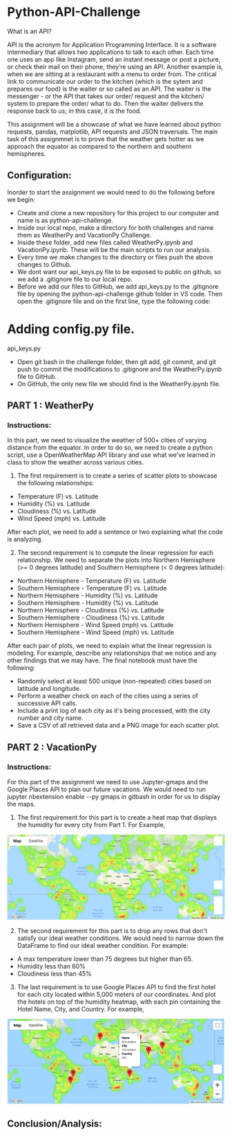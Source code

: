 # Python-API-Challenge

What is an API?

API is the acronym for Application Programming Interface. It is a software intermediary that allows two applications to talk to each other. Each time one uses an app like Instagram, send an instant message or post a picture, or check their mail on their phone, they’re using an API. Another example is, when we are sitting at a restaurant with a menu to order from. The critical link to communicate our order to the kitchen (which is the sytem and prepares our food) is the waiter or so called as an API. The waiter is the messenger - or the API that takes our order/ request and the kitchen/ system to prepare the order/ what to do. Then the waiter delivers the response back to us; in this case, it is the food.  


This assignment will be a showcase of what we have learned about python requests, pandas, matplotlib, API requests and JSON traversals. The main task of this assignmnet is to prove that the weather gets hotter as we approach the equator as compared to the northern and southern hemispheres. 

## Configuration: 

Inorder to start the assignment we would need to do the following before we begin:  

* Create and clone a new repository for this project to our computer and name is as python-api-challenge. 
* Inside our local repo, make a directory for both challenges and name them as WeatherPy and VacationPy Challenge. 
* Inside these folder, add new files called WeatherPy.ipynb and VacationPy.ipynb. These will be the main scripts to run our analysis.
* Every time we make changes to the directory or files push the above changes to Github.
* We dont want our api_keys.py file to be exposed to public on github, so we add a .gitignore file to our local repo.
* Before we add our files to GitHub, we add api_keys.py to the .gitignore file by opening the python-api-challenge github folder in VS code. Then open the .gitignore file and on the first line, type the following code:
# Adding config.py file.
api_keys.py
* Open git bash in the challenge folder, then git add, git commit, and git push to commit the modifications to .gitignore and the WeatherPy.ipynb file to GitHub.
* On GitHub, the only new file we should find is the WeatherPy.ipynb file.



## PART 1 : WeatherPy

### Instructions:

In this part, we need to visualize the weather of 500+ cities of varying distance from the equator. In order to do so, we need to create a python script, use a OpenWeatherMap API library and use what we've learned in class to show the weather across various cities. 


 1) The first requirement is to create a series of scatter plots to showcase the following relationships:

* Temperature (F) vs. Latitude
* Humidity (%) vs. Latitude
* Cloudiness (%) vs. Latitude
* Wind Speed (mph) vs. Latitude

After each plot, we need to add a sentence or two explaining what the code is analyzing.


 2) The second requirement is to compute the linear regression for each relationship. We need to separate the plots into Northern 
    Hemisphere (>= 0 degrees latitude) and Southern Hemisphere (< 0 degrees latitude):   

* Northern Hemisphere - Temperature (F) vs. Latitude
* Southern Hemisphere - Temperature (F) vs. Latitude
* Northern Hemisphere - Humidity (%) vs. Latitude
* Southern Hemisphere - Humidity (%) vs. Latitude
* Northern Hemisphere - Cloudiness (%) vs. Latitude
* Southern Hemisphere - Cloudiness (%) vs. Latitude
* Northern Hemisphere - Wind Speed (mph) vs. Latitude
* Southern Hemisphere - Wind Speed (mph) vs. Latitude

After each pair of plots, we need to explain what the linear regression is modeling. For example, describe any relationships that we notice and any other findings that we  may have.
The final notebook must have the following:  

* Randomly select at least 500 unique (non-repeated) cities based on latitude and longitude.
* Perform a weather check on each of the cities using a series of successive API calls.
* Include a print log of each city as it's being processed, with the city number and city name.
* Save a CSV of all retrieved data and a PNG image for each scatter plot.

## PART 2 : VacationPy

### Instructions:  

For this part of the assignment we need to use Jupyter-gmaps and the Google Places API to plan our future vacations. We would need to run jupyter nbextension enable --py gmaps in gitbash in order for us to display the maps.  

1) The first requirement for this part is to create a heat map that displays the humidity for every city from Part 1. For Example,    

![Image](Images/heatmap.png)



2) The second requirement for this part is to drop any rows that don't satisfy our ideal weather conditions. We would need to narrow down the DataFrame to find our ideal weather condition.  For example:   

* A max temperature lower than 75 degrees but higher than 65.
* Humidity less than 60%
* Cloudiness less than 45%  

3) The last requirement is to use Google Places API to find the first hotel for each city located within 5,000 meters of our coordinates. And plot the hotels on top of the humidity heatmap, with each pin containing the Hotel Name, City, and Country. For example,    

![Image](Images/hotel_map.png)


## Conclusion/Analysis:


